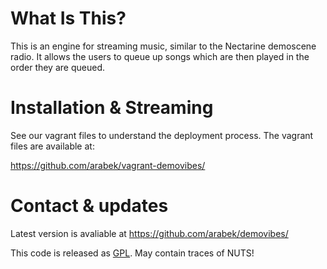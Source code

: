 What Is This?
=============

This is an engine for streaming music, similar to the Nectarine demoscene radio. It allows the users to queue up songs which are then played in the order they are queued.

Installation & Streaming
========================

See our vagrant files to understand the deployment process.
The vagrant files are available at:

https://github.com/arabek/vagrant-demovibes/

Contact & updates
=================

Latest version is avaliable at https://github.com/arabek/demovibes/

This code is released as [GPL](http://www.gnu.org/licenses/old-licenses/gpl-2.0.txt). May contain traces of NUTS!
